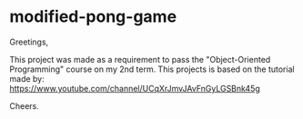 # modified-pong-game

Greetings,

This project was made as a requirement to pass the "Object-Oriented Programming" course on my 2nd term.
This projects is based on the tutorial made by:
https://www.youtube.com/channel/UCqXrJmvJAvFnGyLGSBnk45g

Cheers.
